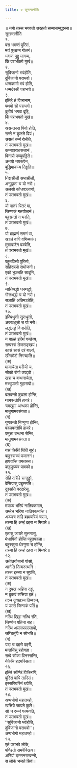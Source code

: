 ```yaml
---
title: ० सुत्तन्तनीति

---
```

॥ नमो तस्स भगवतो अरहतो सम्मासम्बुद्धस्स॥  
सुत्तन्तनीति  
१.  
परा भवन्तं पुरिसं,  
मयं पुच्छाम गोतमं।  
भवन्तं पुट्ठु मागम्म,  
किं पराभवतो मुखं॥  
२.  
सुविजानो भवंहोति,  
दुविजानो पराभवो।  
धम्मकामो भवं होति,  
धम्मदेस्सी पराभवो॥  
३.  
इतिहे तं विजानाम,  
पथमो सो पराभवो।  
दुतीयं भगवा ब्रूहि,  
किं पराभवतो मुखं॥  
४.  
असन्तस्स पियो होति,  
सन्ते न कुरुते पियं।  
असतं धम्मं रोचेति,  
तं पराभवतो मुखं॥  
कम्मापराधसत्तानं ,  
विनासे पच्‍चुपट्ठिते।  
अनयो नयरूपेन,  
बुद्धिमाकम्य तिट्ठति॥  
५.  
निद्दासीली सभासीली,  
अनुट्ठाता च यो नरो।  
अलसो कोधपञ्‍ञाणो,  
तं पराभवतो मुखं॥  
६.  
यो मातरं पितरं वा,  
जिण्णकं गतयोब्बनं।  
पहुसन्तो न भरति,  
तं पराभवतो मुखं॥  
७.  
यो ब्राह्मणं समणं वा,  
अञ्‍ञं वापि वणिब्बकं।  
मुसावादेन वञ्‍चेति,  
तं पराभवतो मुखं॥  
८.  
पहुतवित्तो पुरिसो,  
सहिरञ्‍ञो सभोजनो।  
एको भुञ्‍जति सादूनि,  
तं पराभवतो मुखं॥  
९.  
जातिथद्धो धनथद्धो,  
गोत्तथद्धो च यो नरो।  
सञातिं अतिमञ्‍ञेति,  
तं पराभवतो मुखं॥  
१०.  
इत्थिधुत्तो सुराधुत्तो,  
अक्खधुत्तो च यो नरो।  
लद्धंलद्धं विनासेति,  
तं पराभवतो मुखं॥  
न बाळ्हं इत्थिं गच्छेय्य,  
सम्पस्सं तेजसङ्खयं।  
कासं सासं दरं बाल्यं,  
खीणमेदो निगच्छति॥  
(क)  
मायाचेता मरीची च,  
सोको रोगो उपद्दवो।  
खरा च बन्धनाचेता,  
मच्‍चुपासो गुहासयो॥  
(ख)  
बलवन्तो दुब्बला होन्ति,  
थामवन्तोपि हायरे।  
चक्खुमा अन्धका होन्ति,  
मातुगामवसंगता॥  
(ग)  
गुणवन्तो निग्गुणा होन्ति,  
पञ्‍ञवन्तोपि हायरे।  
पमुत्ता बन्धना सेन्ति,  
मातुगामवसंगता॥  
(घ)  
यसं कित्तिं धितिं सूरं।  
बाहुस्सच्‍चं पजाननं।  
हापयन्ति पमत्तस्स।  
कट्ठपुञ्‍चंव पावको॥  
११.  
सेहि दारेहि सन्तुट्ठो,  
वेसियासु पदुस्सति।  
दुस्सति परदारेसु,  
तं पराभवतो मुखं॥  
(क)  
मयञ्‍च भरियं नातिक्‍कमाम,  
अम्हेच भरिया नातिक्‍कमन्ति।  
अञ्‍ञत्र ताहि ब्रह्मचरियं चराम,  
तस्मा हि अम्हं दहरा न मिय्यरे॥  
(ख)  
एतासु जायरे सुत्तमासु,  
मेधाविनो होन्ति पहुतपञ्‍ञा।  
बहुस्सुता थेरगुणा च होन्ति,  
तस्मा हि अम्हं दहरा न मिय्यरे॥  
१२.  
अतीतयोब्बनो पोसो,  
आनेति तिम्बरुत्थनिं।  
तस्स इस्सा न सुपति,  
तं पराभवतो मुखं॥  
(क)  
न दुक्खं अहिना दट्ठं,  
न दुक्खं सत्तिया हतं।  
तञ्‍च दुक्खञ्‍च तिब्बञ्‍च,  
यं पस्से जिण्णकं पतिं॥  
(ख)  
नत्थि खिट्टा नत्थि रति,  
जिण्णेन पतिना सह।  
नत्थि अल्‍लापसल्‍लापो,  
जग्घितुंपि न सोभति॥  
(ग)  
यदा च दहरो दहरी,  
मन्तयिंसु रहोगता।  
सब्बे सोका विनस्सन्ति,  
येकेचि हदयस्सिता॥  
१३.  
इत्थिं सोण्डिं विकिरणिं,  
पुरिसं वापि तादिसं।  
इस्सरियस्मिं थपेति,  
तं पराभवतो मुखं॥  
१४.  
अप्पभोगो महातण्हो,  
खत्तिये जायते कुले।  
सो च रज्‍जं पत्थयति,  
तं पराभवतो मुखं॥  
‘‘सुविजानो भवंहोति,  
दुविजानो पराभवो’’।  
अप्पभोगो महातण्हो॥  
१५.  
एते पराभवे लोके,  
पण्डितो समवेक्खिय।  
अरियो दस्सनसम्पन्‍नो,  
स लोकं भजते सिवं॥  